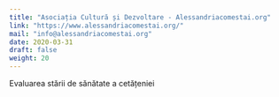 ```yaml
---
title: "Asociația Cultură și Dezvoltare - Alessandriacomestai.org"
link: "https://www.alessandriacomestai.org/"
mail: "info@alessandriacomestai.org"
date: 2020-03-31
draft: false
weight: 20
---
```


Evaluarea stării de sănătate a cetățeniei
